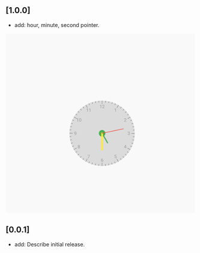 ## [1.0.0]

* add: hour, minute, second pointer.

![clock gif](document/gif/clock_gif.gif)

## [0.0.1]

* add: Describe initial release.
